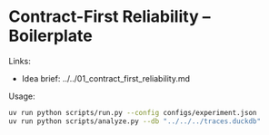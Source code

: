 
# Contract-First Reliability – Boilerplate

Links:
- Idea brief: ../../01_contract_first_reliability.md

Usage:
```bash
uv run python scripts/run.py --config configs/experiment.json
uv run python scripts/analyze.py --db "../../../traces.duckdb"
```

